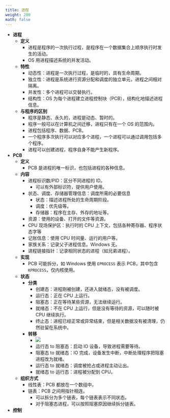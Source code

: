 ```yaml
---
title: 进程
weight: 200
math: false
---
```


- **进程**
    - **定义**
        - 进程是程序的一次执行过程，是程序在一个数据集合上顺序执行时发生的活动。
        - OS 用进程描述系统的并发活动。
    - **特性**
        - 动态性：进程是一次执行过程，是临时的，具有生命周期。
        - 独立性：进程是系统进行资源分配和调度的独立单元，进程之间相对隔离。
        - 并发性：多个进程可以交替执行。
        - 结构性：OS 为每个进程建立进程控制块（PCB），结构化地描述进程信息。
    - **与程序的区别**
        - 程序是静态、永久的，进程是动态、暂时的。
        - 程序一般可以在计算机之间迁移，进程只有在一个 OS 的范围内。
        - 进程包括程序、数据、PCB。
        - 一个程序多次执行可以对应多个进程，一个进程可以通过调用包括多个程序。
        - 进程可以创建进程，程序自身不能产生新程序。
- **PCB**
    - **定义**
        - PCB 是进程的唯一标识，也包括进程的各种信息。
    - **内容**
        - 进程标识数/PID：区分不同进程的 ID。
            - 可以有外部标识符，提供用户使用。
        - 状态、调度、存储器管理信息：调度所需的必要信息
            - 状态：描述进程所处的生命周期阶段。
            - 调度：优先级等。
            - 存储器：程序在主存、外存的地址等。
        - 资源：使用的设备、打开的文件等资源。
        - CPU 现场保护区：执行时的 CPU 上下文，包括各种寄存器、程序状态字等
        - 记账信息：使用 CPU 时间量、运行的用户等。
        - 家族关系：记录父子进程信息。Windows 无。
        - 进程链接指针：记录相同状态的进程（如兄弟进程）。
    - **实现**
        - PCB 可能拆分，如 Windows 使用 `EPROCESS` 表示 PCB，其中包含 `KPROCESS`，仅内核使用。
    - **状态**
        - **分类**
            - 创建态：进程刚被创建，还进入就绪态，没有被调度。
            - 运行态：正在 CPU 上运行。
            - 阻塞态：正在等待某些资源，无法继续运行。
            - 就绪态：不在 CPU 上运行，但是没有等待的资源，可以随时被 CPU 继续执行。
            - 终止态：进程已经正常或异常结束，但是相关数据没有被清理，仍然驻留在系统中。
        - **转移**
            - ![](/images/by-name/process/process-state-transition.svg)
            - 运行态 to 阻塞态：启动 IO 设备，导致进程需要等待。
            - 阻塞态 to 就绪态：IO 完成，设备发生中断，中断处理程序把阻塞进程改为就绪。
            - 运行态 to 就绪态：调度被抢占或进程主动让出。
            - 就绪态 to 运行态：进程被分配到 CPU。
    - **组织方式**
        - 线性表：PCB 都放在一个数组中。
        - 链表：PCB 之间用指针相连。
            - 可以拆分为多个链表，每个链表表示不同状态。
            - 对于阻塞态进程，可以按照阻塞原因继续拆分链表。
- **控制**
